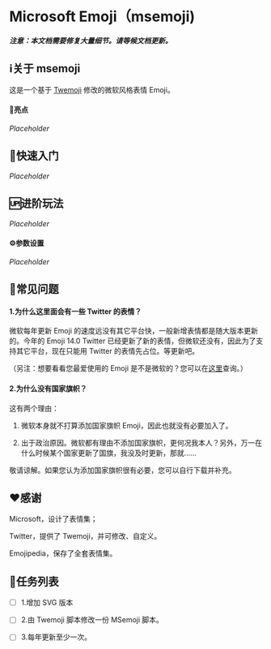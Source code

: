 # Microsoft Emoji（msemoji)

**_注意：本文档需要修复大量细节。请等候文档更新。_**

## ℹ️关于 msemoji

这是一个基于 [Twemoji](https://github.com/twitter/twemoji) 修改的微软风格表情 Emoji。

#### 🌟亮点

_Placeholder_

## 🚀快速入门

_Placeholder_

## 🆙进阶玩法

_Placeholder_

#### ⚙️参数设置

_Placeholder_

## 🤔常见问题

#### 1.为什么这里面会有一些 Twitter 的表情？

微软每年更新 Emoji 的速度远没有其它平台快，一般新增表情都是随大版本更新的。今年的 Emoji 14.0 Twitter 已经更新了新的表情，但微软还没有，因此为了支持其它平台，现在只能用 Twitter 的表情先占位。等更新吧。

（另注：想要看看您最爱使用的 Emoji 是不是微软的？您可以在[这里](https://dellzhackintosh.github.io/emojitest.html)查询。）

#### 2.为什么没有国家旗帜？

这有两个理由：

1. 微软本身就不打算添加国家旗帜 Emoji，因此也就没有必要加入了。

2. 出于政治原因。微软都有理由不添加国家旗帜，更何况我本人？另外，万一在什么时候某个国家更新了国旗，我没及时更新，那就......

敬请谅解。如果您认为添加国家旗帜很有必要，您可以自行下载并补充。

## ❤感谢

Microsoft，设计了表情集；

Twitter，提供了 Twemoji，并可修改、自定义。

Emojipedia，保存了全套表情集。

## 📝任务列表

- [ ] 1.增加 SVG 版本

- [ ] 2.由 Twemoji 脚本修改一份 MSemoji 脚本。

- [ ] 3.每年更新至少一次。
